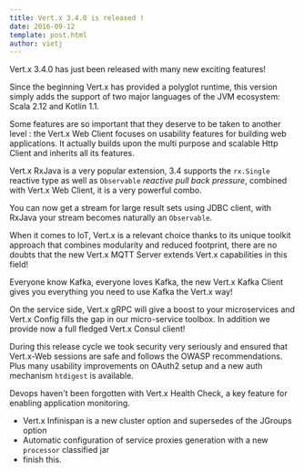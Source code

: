 ```yaml
---
title: Vert.x 3.4.0 is released !
date: 2016-09-12
template: post.html
author: vietj
---
```


Vert.x 3.4.0 has just been released with many new exciting features!

Since the beginning Vert.x has provided a polyglot runtime, this version simply adds the support of two major languages
of the JVM ecosystem: Scala 2.12 and Kotlin 1.1.

Some features are so important that they deserve to be taken to another level : the Vert.x Web Client focuses on usability
features for building web applications. It actually builds upon the multi purpose and scalable Http Client and inherits
all its features.

Vert.x RxJava is a very popular extension, 3.4 supports the `rx.Single` reactive type as well as `Observable`
_reactive pull back pressure_, combined with Vert.x Web Client, it is a very powerful combo.

You can now get a stream for large result sets using JDBC client, with RxJava your stream becomes
naturally an `Observable`.

When it comes to IoT, Vert.x is a relevant choice thanks to its unique toolkit approach that combines
 modularity and reduced footprint, there are no doubts that the new Vert.x MQTT Server extends Vert.x capabilities
 in this field!

Everyone know Kafka, everyone loves Kafka, the new Vert.x Kafka Client gives you everything you need to use Kafka
the Vert.x way!

On the service side, Vert.x gRPC will give a boost to your microservices and Vert.x Config fills the gap
in our micro-service toolbox. In addition we provide now a full fledged Vert.x Consul client!

During this release cycle we took security very seriously and ensured that Vert.x-Web sessions are safe and
follows the OWASP recommendations. Plus many usability improvements on OAuth2 setup and a new auth
mechanism ``htdigest`` is available.

Devops haven't been forgotten with Vert.x Health Check, a key feature for enabling application monitoring.

- Vert.x Infinispan is a new cluster option and supersedes of the JGroups option
- Automatic configuration of service proxies generation with a new `processor` classified jar
- finish this.


